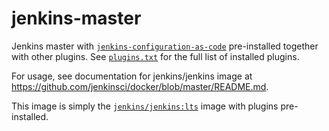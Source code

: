 # jenkins-master
Jenkins master with
[`jenkins-configuration-as-code`](https://jenkins.io/projects/jcasc/)
pre-installed together with other plugins.  See
[`plugins.txt`](https://github.com/Ouranosinc/jenkins-master/blob/master/plugins.txt)
for the full list of installed plugins.

For usage, see documentation for jenkins/jenkins image at
https://github.com/jenkinsci/docker/blob/master/README.md.

This image is simply the
[`jenkins/jenkins:lts`](https://hub.docker.com/r/jenkins/jenkins/) image with
plugins pre-installed.
